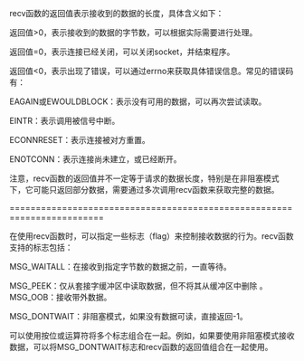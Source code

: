recv函数的返回值表示接收到的数据的长度，具体含义如下：

返回值>0，表示接收到的数据的字节数，可以根据实际需要进行处理。

返回值=0，表示连接已经关闭，可以关闭socket，并结束程序。

返回值<0，表示出现了错误，可以通过errno来获取具体错误信息。常见的错误码有：

EAGAIN或EWOULDBLOCK：表示没有可用的数据，可以再次尝试读取。

EINTR：表示调用被信号中断。

ECONNRESET：表示连接被对方重置。

ENOTCONN：表示连接尚未建立，或已经断开。

注意，recv函数的返回值并不一定等于请求的数据长度，特别是在非阻塞模式下，它可能只返回部分数据，需要通过多次调用recv函数来获取完整的数据。

========================================================================

在使用recv函数时，可以指定一些标志（flag）来控制接收数据的行为。recv函数支持的标志包括：

MSG_WAITALL：在接收到指定字节数的数据之前，一直等待。

MSG_PEEK：仅从套接字缓冲区中读取数据，但不将其从缓冲区中删除
。
MSG_OOB：接收带外数据。

MSG_DONTWAIT：非阻塞模式，如果没有数据可读，直接返回-1。

可以使用按位或运算符将多个标志组合在一起。例如，如果要使用非阻塞模式接收数据，可以将MSG_DONTWAIT标志和recv函数的返回值组合在一起使用。
